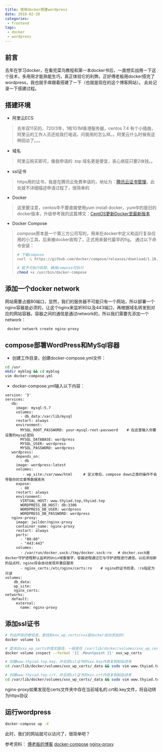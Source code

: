 ```yaml
---
title: 使用docker搭建wordpress
date: 2018-02-28
categories:
 - frontend
tags:
 - docker
 - wordpress
---
```


## 前言
去年在学习docker，在看完菜鸟教程和第一本docker书后，一直想实战用一下这个技术，多用用才能熟能生巧，真正体验它的利弊。正好傅老板用docker搭完了wordpress，我也就手痒跟着搭建了一下（也就是现在的这个博客网站）。
此处记录一下搭建过程。

<!-- more -->

## 搭建环境
- 阿里云ECS
> 去年双11买的，720/3年，1核1G1M香港服务器，centos 7.4
有个小插曲，阿里云的工作人员还给我打电话，问我用的怎么样。。阿里云什么时候有这种回访了。。。

- 域名
> 阿里云购买即可，像我申请的 .top 域名更是便宜，丧心病狂只要2块钱。。

- ssl证书
> https用的证书，我是在腾讯云免费申请的，地址为：[腾讯云证书管理](https://console.cloud.tencent.com/ssl)，此处就不详细描述申请过程了，很简单的

- Docker
> 这里要注意，centos中不要直接使用yum install docker，yum中的是旧的docker版本，升级参考我的这篇博文：[CentOS更新Docker至最新版本](https://www.thyiad.top/2017/12/29/centos-upgrade-docker/)

- Docker Compose
> compose原本是一个第三方公司写的，用来在docker中定义和运行复杂应用的小工具，后来被docker收购了，正式用来替代最早的fig。
> 通过以下命令安装：
> ``` bash
> # 下载compose
> curl -L https://github.com/docker/compose/releases/download/1.18.0/docker-compose-`uname > -s`-`uname -m` -o /usr/bin/docker-compose
>
> # 赋予可执行权限，确保compose可执行
> chmod +x /usr/bin/docker-compose
> ```

## 添加一个docker network
网站需要占据80端口，显然，我们的服务器不可能只有一个网站，所以部署一个nginx容器是必须的，让这个nginx来监听80以及443端口，再根据域名转发到对应的网站容器。容器之间的通信是通过network的，所以我们需要先添加一个network：
``` bash
 docker network create nginx-proxy
```

## compose部署WordPress和MySql容器
- 创建工作目录，创建docker-compose.yml文件：
``` bash
cd /usr
mkdir myblog && cd myblog
vim docker-compose.yml
```

- docker-compose.yml输入以下内容：
```
version: '3'
services:
   db:
     image: mysql:5.7
     volumes:
       - db_data:/var/lib/mysql
     restart: always
     environment:
       MYSQL_ROOT_PASSWORD: your-mysql-root-password    # 在这里输入你要设置的mysql密码
       MYSQL_DATABASE: wordpress
       MYSQL_USER: wordpress
       MYSQL_PASSWORD: wordpress
   wordpress:
     depends_on:
       - db
     image: wordpress:latest
     volumes:
        - wp_site:/var/www/html     # 定义卷后，compose down之类的操作不会导致你的文章等数据丢失
     expose:
       - 80
     restart: always
     environment:
       VIRTUAL_HOST: www.thyiad.top,thyiad.top
       WORDPRESS_DB_HOST: db:3306
       WORDPRESS_DB_USER: wordpress
       WORDPRESS_DB_PASSWORD: wordpress
   nginx-proxy:
     image: jwilder/nginx-proxy
     container_name: nginx-proxy
     restart: always
     ports:
       - "80:80"
       - "443:443"
     volumes:
       - /var/run/docker.sock:/tmp/docker.sock:ro   # docker.sock是docker守护进程默认监听的Unix域套接字，容器进程通过它与守护进程进行通信。以后添加新的站点时，nginx将会自动发现并重启服务
       - nginx_certs:/etc/nginx/certs:ro    # nginx的证书目录，:ro指定为只读
volumes:
    db_data:
    wp_site:
    nginx_certs:
networks:
   default:
     external:
       name: nginx-proxy
```

## 添加ssl证书
``` bash
# 列出所有的卷信息，查找到xxx_wp_certs(xxx是docker自动添加的)
docker volume ls

# 查询出xxx_wp_certs的真实路径，一般是在 /var/lib/docker/volumes/xxx_wp_certs/_data
docker volume inspect --format '{{ .Mountpoint }}' xxx_wp_certs

# 创建www.thyiad.top.key，并且把ssl证书的xxx.key内容复制粘贴进来
cd /var/lib/docker/volumes/xxx_wp_certs/_data && sudo vim www.thyiad.top.key

# 创建www.thyiad.top.crt，并且把ssl证书的xxx.crt内容复制粘贴进来
cd /var/lib/docker/volumes/xxx_wp_certs/_data && sudo vim www.thyiad.top.crt
``` 
nginx-proxy如果发现在certs文件夹中存在当前域名的.crt和.key文件，将自动转为https协议

## 运行wordpress
``` bash
docker-compose up -d
```

此时，我们的网站就可以访问了，很简单吧？

参考资料：
[傅老板的博客](https://www.fujiabin.com/2017/11/07/deploy-wordpress-with-docker-compose-in-centos7/)
[docker-compose](https://github.com/docker/compose)
[nginx-proxy](https://hub.docker.com/r/jwilder/nginx-proxy/)

